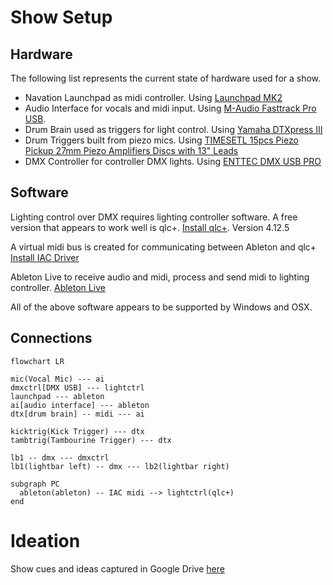# Show Setup

## Hardware

The following list represents the current state of hardware used for a show.

* Navation Launchpad as midi controller. Using [Launchpad MK2](https://downloads.novationmusic.com/novation/launchpad-mk2/launchpad-mk2)
* Audio Interface for vocals and midi input. Using [M-Audio Fasttrack Pro USB](https://www.lclark.edu/live/files/14551-maudio-fast-track-pro-manual).
* Drum Brain used as triggers for light control. Using [Yamaha DTXpress III](https://usa.yamaha.com/files/download/other_assets/3/324903/DTXPRESSIIIE2.PDF)
* Drum Triggers built from piezo mics. Using [TIMESETL 15pcs Piezo Pickup 27mm Piezo Amplifiers Discs with 13" Leads](https://www.amazon.com/dp/B077YJ3H6R)
* DMX Controller for controller DMX lights. Using [ENTTEC DMX USB PRO](https://www.enttec.com/product/lighting-communication-protocols/dmx512/dmx-usb-pro/)

## Software
Lighting control over DMX requires lighting controller software. A free version that appears to work well is qlc+.
[Install qlc+](https://www.qlcplus.org/). Version 4.12.5

A virtual midi bus is created for communicating between Ableton and qlc+
[Install IAC Driver](https://help.ableton.com/hc/en-us/articles/209774225-Setting-up-a-virtual-MIDI-bus)

Ableton Live to receive audio and midi, process and send midi to lighting controller.
[Ableton Live](https://www.ableton.com/en/live/)

All of the above software appears to be supported by Windows and OSX.

## Connections

```mermaid
flowchart LR

mic(Vocal Mic) --- ai
dmxctrl[DMX USB] --- lightctrl
launchpad --- ableton
ai[audio interface] --- ableton
dtx[drum brain] -- midi --- ai

kicktrig(Kick Trigger) --- dtx
tambtrig(Tambourine Trigger) --- dtx

lb1 -- dmx --- dmxctrl
lb1(lightbar left) -- dmx --- lb2(lightbar right)

subgraph PC
  ableton(ableton) -- IAC midi --> lightctrl(qlc+)
end
```

# Ideation

Show cues and ideas captured in Google Drive [here](https://docs.google.com/document/d/1rj-D8MbWqp3vfqb_5moK8rI9H3gpxN6OTVasECI0CgI/edit?usp=sharing)
